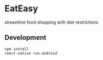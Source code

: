 # EatEasy

streamline food shopping with diet restrictions

## Development

```
npm install
react-native run-android
```